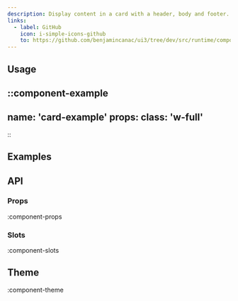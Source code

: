```yaml
---
description: Display content in a card with a header, body and footer.
links:
  - label: GitHub
    icon: i-simple-icons-github
    to: https://github.com/benjamincanac/ui3/tree/dev/src/runtime/components/Card.vue
---
```


## Usage

::component-example
---
name: 'card-example'
props:
  class: 'w-full'
---
::

## Examples

## API

### Props

:component-props

### Slots

:component-slots

## Theme

:component-theme
